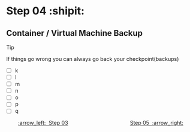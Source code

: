 # Step 04 :shipit:
## Container / Virtual Machine Backup

> [!TIP]
> If things go wrong you can always go back your checkpoint(backups)

- [ ] k
- [ ] l
- [ ] m
- [ ] n
- [ ] o
- [ ] p
- [ ] q

<p align="center"> <a href="Step_03.md">:arrow_left:&nbsp;&nbsp;Step 03</a> &nbsp;&nbsp;&nbsp;&nbsp;&nbsp;&nbsp;&nbsp;&nbsp;&nbsp;&nbsp;&nbsp;&nbsp;&nbsp;&nbsp;&nbsp;&nbsp;&nbsp;&nbsp;&nbsp;&nbsp;&nbsp;&nbsp;&nbsp;&nbsp;&nbsp;&nbsp;&nbsp;&nbsp;&nbsp;&nbsp;&nbsp;&nbsp;&nbsp;&nbsp;&nbsp;&nbsp;&nbsp;&nbsp;&nbsp;&nbsp;  <a href="Step_05.md">Step 05&nbsp; :arrow_right:</a></p>
